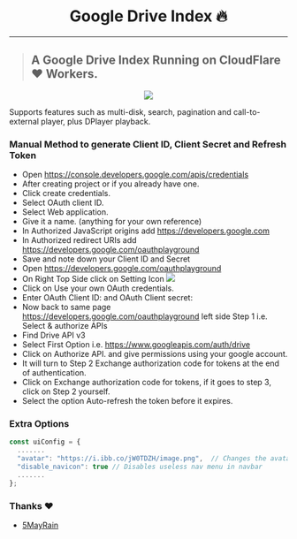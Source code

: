 <h1 align="center">Google Drive Index 🔥</h1> 

<hr>

> ## A Google Drive Index Running on CloudFlare ❤️ Workers.

<p align="center"><img src="images/ss.png"></p>

Supports features such as multi-disk, search, pagination and call-to-external player, plus DPlayer playback.

### Manual Method to generate Client ID, Client Secret and Refresh Token

* Open https://console.developers.google.com/apis/credentials
* After creating project or if you already have one.
* Click create credentials.
* Select OAuth client ID.
* Select Web application.
* Give it a name. (anything for your own reference)
* In Authorized JavaScript origins add https://developers.google.com
* In Authorized redirect URIs add https://developers.google.com/oauthplayground
* Save and note down your Client ID and Secret
* Open https://developers.google.com/oauthplayground
* On Right Top Side click on Setting Icon ![](https://developers.google.com/oauthplayground/assets/images/settings.png)
* Click on Use your own OAuth credentials.
* Enter OAuth Client ID: and OAuth Client secret:
* Now back to same page https://developers.google.com/oauthplayground left side Step 1 i.e. Select & authorize APIs
* Find Drive API v3
* Select First Option i.e. https://www.googleapis.com/auth/drive
* Click on Authorize API. and give permissions using your google account.
* It will turn to Step 2 Exchange authorization code for tokens at the end of authentication.
* Click on Exchange authorization code for tokens, if it goes to step 3, click on Step 2 yourself.
* Select the option Auto-refresh the token before it expires.

### Extra Options
``` js
const uiConfig = {
  .......
  "avatar": "https://i.ibb.co/jW0TDZH/image.png",  // Changes the avatar image in the navbar
  "disable_navicon": true // Disables useless nav menu in navbar
  .......
};
```
### Thanks :heart:

- [5MayRain](https://github.com/5MayRain) 